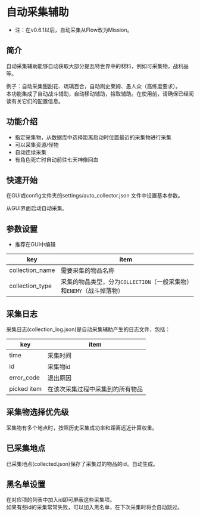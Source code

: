 # 自动采集辅助

- 注：在v0.6.1以后，自动采集从Flow改为Mission。

## 简介

自动采集辅助能够自动获取大部分提瓦特世界中的材料，例如可采集物，战利品等。

例子：自动采集甜甜花、琉璃百合，自动刷史莱姆、愚人众（高练度要求）。  
本功能集成了自动战斗辅助，自动移动辅助，拾取辅助。在使用前，请确保已经阅读有关它们的配置信息。

## 功能介绍

- 指定采集物，从数据库中选择距离启动时位置最近的采集物进行采集
- 可以采集资源/怪物
- 自动连续采集
- 有角色死亡时自动前往七天神像回血

## 快速开始

在GUI或config文件夹的settings/auto_collector.json 文件中设置基本参数。

从GUI界面启动自动采集。

## 参数设置

- 推荐在GUI中编辑

| key         | item             |
|-------------|------------------|
| collection_name        | 需要采集的物品名称             |
| collection_type    | 采集的物品类型，分为`COLLECTION`（一般采集物）和`ENEMY`（战斗掉落物）|

## 采集日志

采集日志(collection_log.json)是自动采集辅助产生的日志文件，包括：

| key         | item             |
|-------------|------------------|
| time        | 采集时间             |
| id          | 采集物id         |
| error_code  | 退出原因             |
| picked item | 在该次采集过程中采集到的所有物品 |

## 采集物选择优先级

采集物有多个地点时，按照历史采集成功率和距离远近计算权重。

## 已采集地点

已采集地点(collected.json)保存了采集过的物品的id。自动生成。

## 黑名单设置

在对应项的列表中加入id即可屏蔽这些采集项。  
如果有些id的采集常常失败，可以加入黑名单，在下次采集时将会自动跳过。